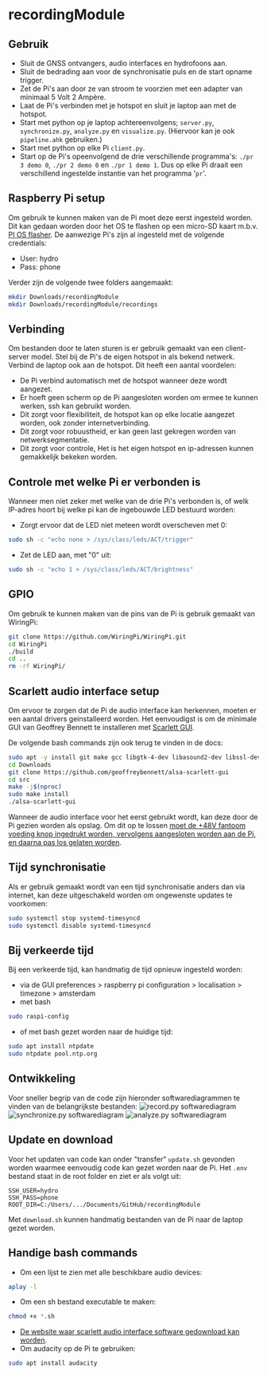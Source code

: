 # recordingModule

## Gebruik
* Sluit de GNSS ontvangers, audio interfaces en hydrofoons aan.
* Sluit de bedrading aan voor de synchronisatie puls en de start opname trigger.
* Zet de Pi's aan door ze van stroom te voorzien met een adapter van minimaal 5 Volt 2 Ampère.
* Laat de Pi's verbinden met je hotspot en sluit je laptop aan met de hotspot.
* Start met python op je laptop achtereenvolgens; `server.py`, `synchronize.py`, `analyze.py` en `visualize.py`. (Hiervoor kan je ook `pipeline.ahk` gebruiken.)
* Start met python op elke Pi `client.py`.
* Start op de Pi's opeenvolgend de drie verschillende programma's: `./pr 3 demo 0`, `./pr 2 demo 0` en `./pr 1 demo 1`. Dus op elke Pi draait een verschillend ingestelde instantie van het programma '`pr`'.

## Raspberry Pi setup
Om gebruik te kunnen maken van de Pi moet deze eerst ingesteld worden. Dit kan gedaan worden door het OS te flashen op een micro-SD kaart m.b.v. [PI OS flasher](https://www.raspberrypi.com/software/). De aanwezige Pi's zijn al ingesteld met de volgende credentials:
* User: hydro
* Pass: phone

Verder zijn de volgende twee folders aangemaakt:
```bash
mkdir Downloads/recordingModule
mkdir Downloads/recordingModule/recordings
```

## Verbinding
Om bestanden door te laten sturen is er gebruik gemaakt van een client-server model. Stel bij de Pi's de eigen hotspot in als bekend netwerk. Verbind de laptop ook aan de hotspot. Dit heeft een aantal voordelen:
* De Pi verbind automatisch met de hotspot wanneer deze wordt aangezet.
* Er hoeft geen scherm op de Pi aangesloten worden om ermee te kunnen werken, ssh kan gebruikt worden.
* Dit zorgt voor flexibiliteit, de hotspot kan op elke locatie aangezet worden, ook zonder internetverbinding.
* Dit zorgt voor robuustheid, er kan geen last gekregen worden van netwerksegmentatie.
* Dit zorgt voor controle, Het is het eigen hotspot en ip-adressen kunnen gemakkelijk bekeken worden.

## Controle met welke Pi er verbonden is
Wanneer men niet zeker met welke van de drie Pi's verbonden is, of welk IP-adres hoort bij welke pi kan de ingebouwde LED bestuurd worden:
* Zorgt ervoor dat de LED niet meteen wordt overscheven met 0:
```bash
sudo sh -c "echo none > /sys/class/leds/ACT/trigger"
```
* Zet de LED aan, met "0" uit:
```bash
sudo sh -c "echo 1 > /sys/class/leds/ACT/brightness"
```

## GPIO
Om gebruik te kunnen maken van de pins van de Pi is gebruik gemaakt van WiringPi:
```bash
git clone https://github.com/WiringPi/WiringPi.git
cd WiringPi
./build
cd ..
rm -rf WiringPi/
```

## Scarlett audio interface setup
Om ervoor te zorgen dat de Pi de audio interface kan herkennen, moeten er een aantal drivers geinstalleerd worden. Het eenvoudigst is om de minimale GUI van Geoffrey Bennett te installeren met [Scarlett GUI](https://github.com/geoffreybennett/alsa-scarlett-gui/blob/master/docs/INSTALL.md).

De volgende bash commands zijn ook terug te vinden in de docs:
```bash
sudo apt -y install git make gcc libgtk-4-dev libasound2-dev libssl-dev
cd Downloads
git clone https://github.com/geoffreybennett/alsa-scarlett-gui
cd src
make -j$(nproc)
sudo make install
./alsa-scarlett-gui
```
Wanneer de audio interface voor het eerst gebruikt wordt, kan deze door de Pi gezien worden als opslag. Om dit op te lossen [moet de +48V fantoom voeding knop ingedrukt worden, vervolgens aangesloten worden aan de Pi, en daarna pas los gelaten worden](https://www.reddit.com/r/Focusrite/comments/v5hys2/cant_disable_mass_storage_on_the_scarlett_solo/?rdt=53824).

## Tijd synchronisatie
Als er gebruik gemaakt wordt van een tijd synchronisatie anders dan via internet, kan deze uitgeschakeld worden om ongewenste updates te voorkomen:
```bash
sudo systemctl stop systemd-timesyncd
sudo systemctl disable systemd-timesyncd
```

## Bij verkeerde tijd
Bij een verkeerde tijd, kan handmatig de tijd opnieuw ingesteld worden:
* via de GUI
preferences > raspberry pi configuration > localisation > timezone > amsterdam
* met bash
```bash
sudo raspi-config
```
* of met bash gezet worden naar de huidige tijd:
```bash
sudo apt install ntpdate
sudo ntpdate pool.ntp.org
```

## Ontwikkeling
Voor sneller begrip van de code zijn hieronder softwarediagrammen te vinden van de belangrijkste bestanden:
![record.py softwarediagram](images/software_diagram_record.png)
![synchronize.py softwarediagram](images/software_diagram_synchronize.png)
![analyze.py softwarediagram](images/software_diagram_analyze.png)

## Update en download
Voor het updaten van code kan onder "transfer" `update.sh` gevonden worden waarmee eenvoudig code kan gezet worden naar de Pi. Het `.env` bestand staat in de root folder en ziet er als volgt uit:
```
SSH_USER=hydro
SSH_PASS=phone
ROOT_DIR=C:/Users/.../Documents/GitHub/recordingModule
```
Met `download.sh` kunnen handmatig bestanden van de Pi naar de laptop gezet worden.

## Handige bash commands
* Om een lijst te zien met alle beschikbare audio devices:
```bash
aplay -l
```
* Om een sh bestand executable te maken:
```bash
chmod +x *.sh
```
* [De website waar scarlett audio interface software gedownload kan worden](https://downloads.focusrite.com/focusrite/scarlett-3rd-gen/scarlett-solo-3rd-gen).
* Om audacity op de Pi te gebruiken:
```bash
sudo apt install audacity
```